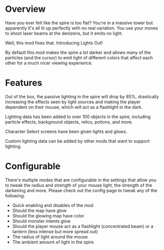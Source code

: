 # Overview

Have you ever felt like the spire is too flat? You're in a massive tower but apparently it's all lit up perfectly with no real variation. You use your moves to shoot laser beams at the denizens, but it emits no light.

Well, this mod fixes that. Introducing Lights Out!

By default this mod makes the spire a lot darker and allows many of the particles (and the cursor) to emit light of different colors that affect each other for a much nicer viewing experience. 

# Features

Out of the box, the passive lighting in the spire will drop by 85%, drastically increasing the effects seen by light sources and making the player dependent on their mouse, which will act as a flashlight in the dark.

Lighting data has been added to over 100 objects in the spire, including particle effects, background objects, relics, potions, and more.

Character Select screens have been given lights and glows.

Custom lighting data can be added by other mods that want to support lighting.

# Configurable

There's multiple modes that are configurable in the settings that allow you to tweak the radius and strength of your mouse light, the strength of the darkening and more. Please check out the config page to tweak any of the following:
* Quick enabling and disables of the mod
* Should the map have glow
* Should the glowing map have color
* Should monster intents glow
* Should the player mouse act as a flashlight (concentrated beam) or a lantern (less intense but more spread out)
* The radius of light around the mouse
* The ambient amount of light in the spire
